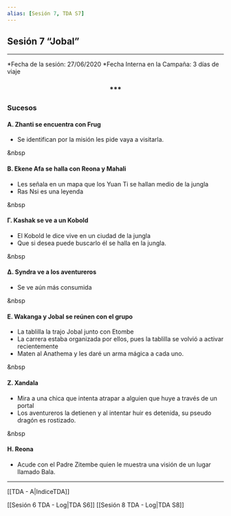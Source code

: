 ```yaml
---
alias: [Sesión 7, TDA S7]
---
```


## Sesión 7 “Jobal”

---
  
*Fecha de la sesión: 27/06/2020
*Fecha Interna en la Campaña: 3 días de viaje

<div align='center'>
<h3> *** </h3>
</div>

 
### Sucesos

#### &Alpha;. Zhanti se encuentra con Frug
- Se identifican por la misión les pide vaya a visitarla.

&nbsp

#### &Beta;. Ekene Afa se halla con Reona y Mahali
- Les señala en un mapa que los Yuan Ti se hallan medio de la jungla
- Ras Nsi es una leyenda

&nbsp

#### &Gamma;. Kashak se ve a un Kobold   
- El Kobold le dice vive en un ciudad de la jungla    
- Que si desea puede buscarlo él se halla en la jungla.

&nbsp

#### &Delta;. Syndra ve a los aventureros  
- Se ve aún más consumida

&nbsp

#### &Epsilon;. Wakanga y Jobal se reúnen con el grupo   
- La tablilla la trajo Jobal junto con Etombe
- La carrera estaba organizada por ellos, pues la tablilla se volvió a activar recientemente 
- Maten al Anathema y les daré un arma mágica a cada uno.

&nbsp

#### &Zeta;. Xandala
- Mira a una chica que intenta atrapar a alguien que huye a través de un portal
- Los aventureros la detienen y al intentar huir es detenida, su pseudo dragón es rostizado.

&nbsp

#### &Eta;. Reona    
- Acude con el Padre Zitembe quien le muestra una visión de un lugar llamado Bala. 

---

[[TDA - A|IndiceTDA]]

[[Sesión 6 TDA - Log|TDA S6]]
[[Sesión 8 TDA - Log|TDA S8]]
  
